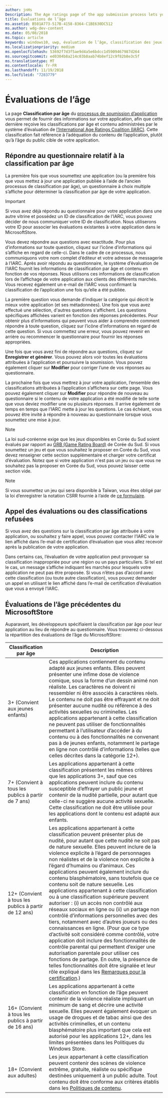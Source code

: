 ```yaml
---
author: jnHs
Description: The Age ratings page of the app submission process lets you provide information about your app so it can receive the appropriate age ratings from the International Age Ratings Coalition (IARC).
title: Évaluations de l’âge
ms.assetid: B501A773-517B-4158-8364-C1BE630DC512
ms.author: wdg-dev-content
ms.date: 05/08/2018
ms.topic: article
keywords: windows10, uwp, évaluation de l’âge, classification des jeux, iarc, évaluation, questionnaire, organisme de classification, contrôle d'accès au contenu
ms.localizationpriority: medium
ms.openlocfilehash: 53692f7d3f5ae9d4a5e6bdcc1d5909467987d264
ms.sourcegitcommit: ed0304b8a214c03b8aab74b8ef12c9f82b8e3c5f
ms.translationtype: MT
ms.contentlocale: fr-FR
ms.lasthandoff: 11/19/2018
ms.locfileid: "7283779"
---
```

# <a name="age-ratings"></a>Évaluations de l’âge

La page **Classification par âge** du [processus de soumission d’application](app-submissions.md) vous permet de fournir des informations sur votre application, afin que cette dernière reçoive les classifications par âge et contenu administrées par le système d’évaluation de [l’International Age Ratings Coalition (IARC)](http://go.microsoft.com/fwlink/p/?LinkId=716854). Cette classification fait référence à l’adéquation du contenu de l’application, plutôt qu’à l’âge du public cible de votre application.

## <a name="answering-the-age-ratings-questionnaire"></a>Répondre au questionnaire relatif à la classification par âge

La première fois que vous soumettez une application (ou la première fois que vous mettez à jour une application publiée à l’aide de l’ancien processus de classification par âge), un questionnaire à choix multiple s’affiche pour déterminer la classification par âge de votre application.

> [!IMPORTANT]
> Si vous avez déjà répondu au questionnaire pour votre application dans une autre vitrine et possédez un ID de classification de l’IARC, vous pouvez décider de nous communiquer votre ID de classification. Nous utiliserons votre ID pour associer les évaluations existantes à votre application dans le MicrosoftStore.

Vous devez répondre aux questions avec exactitude. Pour plus d’informations sur toute question, cliquez sur l’icône d’informations qui s’affiche en regard de celle-ci. Dans le cadre de ce processus, nous communiquons votre nom complet d’éditeur et votre adresse de messagerie à l’IARC. Après avoir répondu au questionnaire, le système d’évaluation de l’IARC fournit les informations de classification par âge et contenu en fonction de vos réponses. Nous utilisons ces informations de classification lors de l’affichage de votre application aux clients des différents marchés. Vous recevez également un e-mail de l’IARC vous confirmant la classification de l’application une fois qu’elle a été publiée.

La première question vous demande d’indiquer la catégorie qui décrit le mieux votre application (et ses métadonnées). Une fois que vous avez effectué une sélection, d'autres questions s'affichent. Les questions spécifiques affichées varient en fonction des réponses précédentes. Pour obtenir plus d’informations qui peuvent vous aider à comprendre comment répondre à toute question, cliquez sur l’icône d’informations en regard de cette question. Si vous commettez une erreur, vous pouvez revenir en arrière ou recommencer le questionnaire pour fournir les réponses appropriées.

Une fois que vous avez fini de répondre aux questions, cliquez sur **Enregistrer et générer**. Vous pouvez alors voir toutes les évaluations attribuées à l’application et poursuivre la soumission. Vous pouvez également cliquer sur **Modifier** pour corriger l’une de vos réponses au questionnaire.

La prochaine fois que vous mettrez à jour votre application, l’ensemble des classifications attribuées à l’application s’affichera sur cette page. Vous pouvez également cliquer sur **Modifier** pour répondre de nouveau au questionnaire si le contenu de votre application a été modifié de telle sorte que vous deviez modifier une ou plusieurs réponses. Il arrive également de temps en temps que l’IARC mette à jour les questions. Le cas échéant, vous pouvez être invité à répondre à nouveau au questionnaire lorsque vous soumettez une mise à jour.

<span id="boards" />

> [!NOTE]
> La loi sud-coréenne exige que les jeux disponibles en Corée du Sud soient évalués par rapport au [GRB (Game Rating Board)](http://go.microsoft.com/fwlink/p/?LinkId=228256) de Corée du Sud. Si vous soumettez un jeu et que vous souhaitez le proposer en Corée du Sud, vous devez renseigner cette section supplémentaire et charger votre certificat d’évaluation. Notez que si votre application n'est pas un jeu ou que vous ne souhaitez pas la proposer en Corée du Sud, vous pouvez laisser cette section vide.

> [!NOTE]
> Si vous soumettez un jeu qui sera disponible à Taïwan, vous êtes obligé par la loi d’enregistrer la notation CSRR fournie à l’aide de [ce formulaire](https://go.microsoft.com/fwlink/?linkid=867281). 

<span id="appeal" />

## <a name="appealing-ratings-or-refused-classifications"></a>Appel des évaluations ou des classifications refusées

Si vous avez des questions sur la classification par âge attribuée à votre application, ou souhaitez y faire appel, vous pouvez contacter l’IARC via le lien affiché dans l’e-mail de certification d’évaluation que vous allez recevoir après la publication de votre application.

Dans certains cas, l’évaluation de votre application peut provoquer sa classification inappropriée pour une région ou un pays particuliers. Si tel est le cas, un message s’affiche indiquant les marchés pour lesquels votre application ne peut pas être proposée. Si vous n’êtes pas d’accord avec cette classification (ou toute autre classification), vous pouvez demander un appel en utilisant le lien affiché dans l’e-mail de certification d’évaluation que vous a envoyé l’IARC.


## <a name="previous-microsoft-store-age-ratings"></a>Évaluations de l’âge précédentes du MicrosoftStore

Auparavant, les développeurs spécifiaient la classification par âge pour leur application au lieu de répondre au questionnaire. Vous trouverez ci-dessous la répartition des évaluations de l’âge du MicrosoftStore:

| Classification par âge                           | Description                            |
|--------------------------------------|----------------------------------------|
| 3+ (Convient aux jeunes enfants)     | Ces applications contiennent du contenu adapté aux jeunes enfants. Elles peuvent présenter une infime dose de violence comique, sous la forme d’un dessin animé non réaliste. Les caractères ne doivent ni ressembler ni être associés à caractères réels. Le contenu ne doit pas être effrayant et ne doit présenter aucune nudité ou référence à des activités sexuelles ou criminelles. Les applications appartenant à cette classification ne peuvent pas utiliser de fonctionnalités permettant à l’utilisateur d’accéder à du contenu ou à des fonctionnalités ne convenant pas à de jeunes enfants, notamment le partage en ligne non contrôlé d’informations (telles que celles décrites dans la catégorie 12+).            |
| 7+ (Convient à tous les publics à partir de 7 ans)   | Les applications appartenant à cette classification présentent les mêmes critères que les applications 3+, sauf que ces applications peuvent inclure du contenu susceptible d’effrayer un public jeune et contenir de la nudité partielle, pour autant que celle-ci ne suggère aucune activité sexuelle. Cette classification ne doit être utilisée pour les applications dont le contenu est adapté aux enfants.                                                                                   |
| 12+ (Convient à tous les publics à partir de 12 ans) | Les applications appartenant à cette classification peuvent présenter plus de nudité, pour autant que cette nudité ne soit pas de nature sexuelle. Elles peuvent inclure de la violence explicite à l’égard de personnages non réalistes et de la violence non explicite à l’égard d’humains ou d’animaux. Ces applications peuvent également inclure du contenu blasphématoire, sans toutefois que ce contenu soit de nature sexuelle. Les applications appartenant à cette classification ou à une classification supérieure peuvent autoriser : (i) un accès non contrôlé aux réseaux sociaux en ligne ou (ii) un partage non contrôlé d’informations personnelles avec des tiers, notamment avec d’autres joueurs ou des connaissances en ligne. (Pour que ce type d’activité soit considéré comme contrôlé, votre application doit inclure des fonctionnalités de contrôle parental qui permettent d’exiger une autorisation parentale pour utiliser ces fonctions de partage. En outre, la présence de telles fonctionnalités doit être signalée et leur rôle expliqué dans les [Remarques pour la certification](notes-for-certification.md).) |
| 16+ (Convient à tous les publics à partir de 16 ans) | Les applications appartenant à cette classification en fonction de l’âge peuvent contenir de la violence réaliste impliquant un minimum de sang et décrire une activité sexuelle. Elles peuvent également évoquer un usage de drogues et de tabac ainsi que des activités criminelles, et un contenu blasphématoire plus important que cela est autorisé pour les applications 12+, dans les limites présentées dans les Politiques du Windows Store.                                                                                                                           |
| 18+ (Convient aux adultes)            | Les jeux appartenant à cette classification peuvent contenir des scènes de violence extrême, gratuite, réaliste ou spécifique destinées uniquement à un public adulte. Tout contenu doit être conforme aux critères établis dans les [Politiques de contenu](https://docs.microsoft.com/legal/windows/agreements/store-policies).                                                                                                                                                            |
